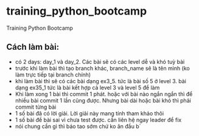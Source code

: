# training_python_bootcamp
Training Python Bootcamp


## Cách làm bài: 

- có 2 days: day_1 và day_2. Các bài sẽ có các level dễ và khó tuỳ bài
- trước khi làm bài thì tạo branch khác, branch_name sẽ là tên mình (ko làm trực tiếp tại branch chính)
- khi làm bài thì sẽ có các bài dạng ex3_5. tức là bài số 5 ở level 3. bài dạng ex35_1 tức là bài kết hợp cả level 3 và level 5 để làm
- Khi làm xong 1 bài thì commit 1  phát. hoặc với bài nào ngắn ngắn thì để nhiều bài commit 1 lần cũng được. Nhưng bài dài hoặc bài khó thì phải commit từng bài
- 1 số bài đã có lời giải. Lời giải này mang tính tham khảo thôi
- 1 số bài đề bài sai vì chưa test được. cần liên hệ ngay leader để fix
- nói chung cần gì thì báo tao sớm chứ ko ăn đầu b`
